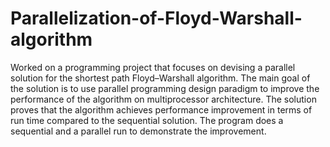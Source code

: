 # Parallelization-of-Floyd-Warshall-algorithm<br/>


Worked on a programming project that focuses on devising a parallel solution for the shortest path Floyd–Warshall algorithm. The main goal of the solution is to use parallel programming design paradigm to improve the performance of the algorithm on multiprocessor architecture. The solution proves that the algorithm achieves performance improvement in terms of run time compared to the sequential solution. The program does a sequential and a parallel run to demonstrate the improvement.
